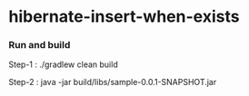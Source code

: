 # hibernate-insert-when-exists

### Run and build
Step-1 : 
./gradlew clean build

Step-2 :
java -jar build/libs/sample-0.0.1-SNAPSHOT.jar
